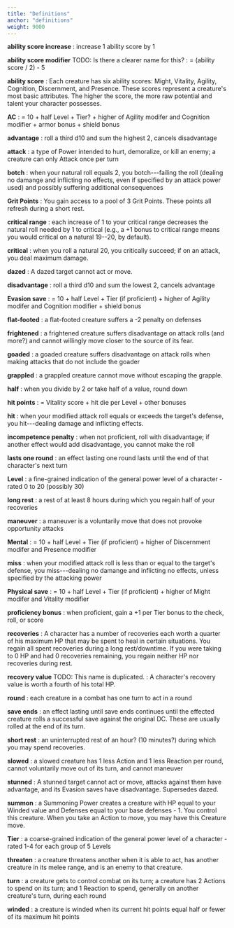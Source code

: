 ```yaml
---
title: "Definitions"
anchor: "definitions"
weight: 9000
---
```


**ability score increase**
: increase 1 ability score by 1

**ability score modifier** TODO: Is there a clearer name for this?
: = (ability score / 2) - 5

**ability score**
: Each creature has six ability scores: Might, Vitality, Agility, Cognition, Discernment, and Presence. These scores represent a creature's most basic attributes. The higher the score, the more raw potential and talent your character possesses.

**AC**
: = 10 + half Level + Tier? + higher of Agility modifer and Cognition modifier + armor bonus + shield bonus

**advantage**
: roll a third d10 and sum the highest 2, cancels disadvantage

**attack**
: a type of Power intended to hurt, demoralize, or kill an enemy; a creature can only Attack once per turn

**botch**
: when your natural roll equals 2, you botch---failing the roll (dealing no damange and inflicting no effects, even if specified by an attack power used) and possibly suffering additional consequences

**Grit Points**
: You gain access to a pool of 3 Grit Points. These points all refresh during a short rest.

**critical range**
: each increase of 1 to your critical range decreases the natural roll needed by 1 to critical (e.g., a +1 bonus to critical range means you would critical on a natural 19--20, by default).

**critical**
: when you roll a natural 20, you critically succeed; if on an attack, you deal maximum damage.

**dazed**
: A dazed target cannot act or move.

**disadvantage**
: roll a third d10 and sum the lowest 2, cancels advantage

**Evasion save**
: = 10 + half Level + Tier (if proficient) + higher of Agility modifer and Cognition modifier + shield bonus

**flat-footed**
: a flat-footed creature suffers a -2 penalty on defenses

**frightened**
: a frightened creature suffers disadvantage on attack rolls (and more?) and cannot willingly move closer to the source of its fear.

**goaded**
: a goaded creature suffers disadvantage on attack rolls when making attacks that do not include the goader

**grappled**
: a grappled creature cannot move without escaping the grapple.

**half**
: when you divide by 2 or take half of a value, round down

**hit points**
: = Vitality score + hit die per Level + other bonuses

**hit**
: when your modified attack roll equals or exceeds the target's defense, you hit---dealing damage and inflicting effects.

**incompetence penalty**
: when not proficient, roll with disadvantage; if another effect would add disadvantage, you cannot make the roll

**lasts one round**
: an effect lasting one round lasts until the end of that character's next turn

**Level**
: a fine-grained indication of the general power level of a character - rated 0 to 20 (possibly 30)

**long rest**
: a rest of at least 8 hours during which you regain half of your recoveries

**maneuver**
: a maneuver is a voluntarily move that does not provoke opportunity attacks

**Mental**
: = 10 + half Level + Tier (if proficient) + higher of Discernment modifer and Presence modifier

**miss**
: when your modified attack roll is less than or equal to the target's defense, you miss---dealing no damange and inflicting no effects, unless specified by the attacking power

**Physical save**
: = 10 + half Level + Tier (if proficient) + higher of Might modifer and Vitality modifier

**proficiency bonus**
: when proficient, gain a +1 per Tier bonus to the check, roll, or score

**recoveries**
: A character has a number of recoveries each worth a quarter of his maximum HP that may be spent to heal in certain situations. You regain all spent recoveries during a long rest/downtime. If you were taking to 0 HP and had 0 recoveries remaining, you regain neither HP nor recoveries during rest.

**recovery value** TODO: This name is duplicated.
: A character's recovery value is worth a fourth of his total HP.

**round**
: each creature in a combat has one turn to act in a round

**save ends**
: an effect lasting until save ends continues until the effected creature rolls a successful save against the original DC. These are usually rolled at the end of its turn.

**short rest**
: an uninterrupted rest of an hour? (10 minutes?) during which you may spend recoveries.

**slowed**
: a slowed creature has 1 less Action and 1 less Reaction per round, cannot voluntarily move out of its turn, and cannot maneuver

**stunned**
: A stunned target cannot act or move, attacks against them have advantage, and its Evasion saves have disadvantage. Supersedes dazed.

**summon**
: a Summoning Power creates a creature with HP equal to your Winded value and Defenses equal to your base defenses - 1. You control this creature. When you take an Action to move, you may have this Creature move.

**Tier**
: a coarse-grained indication of the general power level of a character - rated 1-4 for each group of 5 Levels

**threaten**
: a creature threatens another when it is able to act, has another creature in its melee range, and is an enemy to that creature.

**turn**
: a creature gets to control combat on its turn; a creature has 2 Actions to spend on its turn; and 1 Reaction to spend, generally on another creature's turn, during each round

**winded**
: a creature is winded when its current hit points equal half or fewer of its maximum hit points
